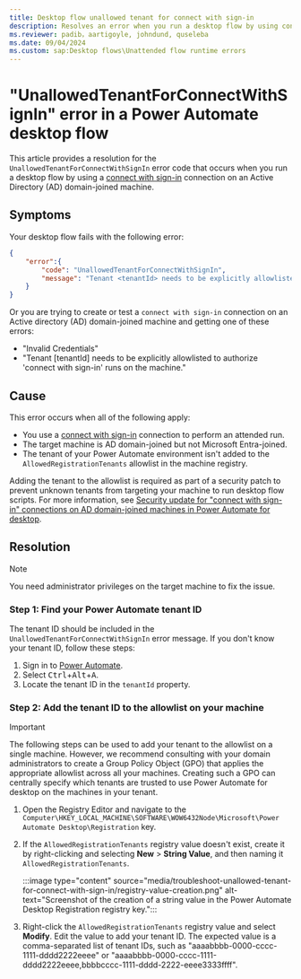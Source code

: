 ```yaml
---
title: Desktop flow unallowed tenant for connect with sign-in
description: Resolves an error when you run a desktop flow by using connect with sign-in from a tenant that the target AD domain-joined machine isn't allowed.
ms.reviewer: padib，aartigoyle, johndund, quseleba
ms.date: 09/04/2024
ms.custom: sap:Desktop flows\Unattended flow runtime errors
---
```

# "UnallowedTenantForConnectWithSignIn" error in a Power Automate desktop flow

This article provides a resolution for the `UnallowedTenantForConnectWithSignIn` error code that occurs when you run a desktop flow by using a [connect with sign-in](/power-automate/desktop-flows/desktop-flow-connections#connect-with-sign-in-for-attended-runs) connection on an Active Directory (AD) domain-joined machine.

## Symptoms

Your desktop flow fails with the following error:

```json
{
    "error":{
        "code": "UnallowedTenantForConnectWithSignIn",
        "message": "Tenant <tenantId> needs to be explicitly allowlisted to authorize 'connect with sign-in' runs on the machine."  
    }    
}
```

Or you are trying to create or test a `connect with sign-in` connection on an Active directory (AD) domain-joined machine and getting one of these errors:
* "Invalid Credentials"
* "Tenant [tenantId] needs to be explicitly allowlisted to authorize 'connect with sign-in' runs on the machine."

## Cause

This error occurs when all of the following apply:

- You use a [connect with sign-in](/power-automate/desktop-flows/desktop-flow-connections#connect-with-sign-in-for-attended-runs) connection to perform an attended run.
- The target machine is AD domain-joined but not Microsoft Entra-joined.
- The tenant of your Power Automate environment isn't added to the `AllowedRegistrationTenants` allowlist in the machine registry.

Adding the tenant to the allowlist is required as part of a security patch to prevent unknown tenants from targeting your machine to run desktop flow scripts. For more information, see [Security update for "connect with sign-in" connections on AD domain-joined machines in Power Automate for desktop](connect-with-sign-in-security-update.md).

## Resolution

> [!NOTE]
> You need administrator privileges on the target machine to fix the issue.

### Step 1: Find your Power Automate tenant ID

The tenant ID should be included in the `UnallowedTenantForConnectWithSignIn` error message. If you don't know your tenant ID, follow these steps:

1. Sign in to [Power Automate](https://make.powerautomate.com/).
1. Select <kbd>Ctrl</kbd>+<kbd>Alt</kbd>+<kbd>A</kbd>.
1. Locate the tenant ID in the `tenantId` property.

### Step 2: Add the tenant ID to the allowlist on your machine

> [!IMPORTANT]
> The following steps can be used to add your tenant to the allowlist on a single machine. However, we recommend consulting with your domain administrators to create a Group Policy Object (GPO) that applies the appropriate allowlist across all your machines. Creating such a GPO can centrally specify which tenants are trusted to use Power Automate for desktop on the machines in your tenant.

1. Open the Registry Editor and navigate to the `Computer\HKEY_LOCAL_MACHINE\SOFTWARE\WOW6432Node\Microsoft\Power Automate Desktop\Registration` key.

1. If the `AllowedRegistrationTenants` registry value doesn't exist, create it by right-clicking and selecting **New** > **String Value**, and then naming it `AllowedRegistrationTenants`.

   :::image type="content" source="media/troubleshoot-unallowed-tenant-for-connect-with-sign-in/registry-value-creation.png" alt-text="Screenshot of the creation of a string value in the Power Automate Desktop Registration registry key.":::

1. Right-click the `AllowedRegistrationTenants` registry value and select **Modify**. Edit the value to add your tenant ID. The expected value is a comma-separated list of tenant IDs, such as "aaaabbbb-0000-cccc-1111-dddd2222eeee" or "aaaabbbb-0000-cccc-1111-dddd2222eeee,bbbbcccc-1111-dddd-2222-eeee3333ffff".
